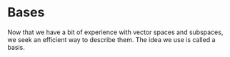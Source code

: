 Bases
=======================

Now that we have a bit of experience with vector spaces and subspaces, we seek an efficient way to describe them.  The idea we use is called a basis.





